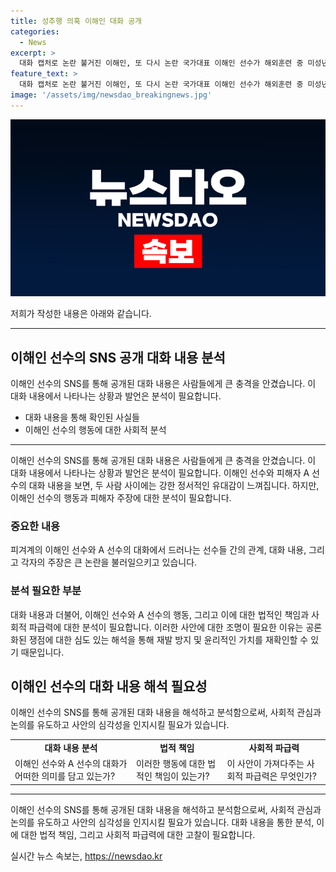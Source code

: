 ```yaml
---
title: 성추행 의혹 이해인 대화 공개
categories:
  - News
excerpt: >
  대화 캡처로 논란 불거진 이해인, 또 다시 논란 국가대표 이해인 선수가 해외훈련 중 미성년자 후배와의 대화를 인증했다. 대화에서는 사귀기로 한 것부터 키스마크를 숨기는 내용까지 확인됐다. 또한, 피해자라 주장하는 선수와의 대화를 공개해 논란이 확산되고 있다. 논란 속에 사진은 삭제됐으나 A선수측은 비밀 연애, 숙소 방문 등 상세한 상황을 주장하며 이해인을 비판했다. 현재 사안은 큰 관심을 받으며 계속 발전 중이다. #이해인 #피겨 #스캔들
feature_text: >
  대화 캡처로 논란 불거진 이해인, 또 다시 논란 국가대표 이해인 선수가 해외훈련 중 미성년자 후배와의 대화를 인증했다. 대화에서는 사귀기로 한 것부터 키스마크를 숨기는 내용까지 확인됐다. 또한, 피해자라 주장하는 선수와의 대화를 공개해 논란이 확산되고 있다. 논란 속에 사진은 삭제됐으나 A선수측은 비밀 연애, 숙소 방문 등 상세한 상황을 주장하며 이해인을 비판했다. 현재 사안은 큰 관심을 받으며 계속 발전 중이다. #이해인 #피겨 #스캔들
image: '/assets/img/newsdao_breakingnews.jpg'
---
```


<p><img src="/assets/img/newsdao_breakingnews.jpg" alt="pcversion 속보" /></p>

<p>저희가 작성한 내용은 아래와 같습니다.</p>

<hr />

<h2 data-ke-size="size26">이해인 선수의 SNS 공개 대화 내용 분석</h2>

<p>이해인 선수의 SNS를 통해 공개된 대화 내용은 사람들에게 큰 충격을 안겼습니다. 이 대화 내용에서 나타나는 상황과 발언은 분석이 필요합니다.</p>

<ul>
  <li>대화 내용을 통해 확인된 사실들</li>
  <li>이해인 선수의 행동에 대한 사회적 분석</li>
</ul>

<hr />

<p data-ke-size="size16">이해인 선수의 SNS를 통해 공개된 대화 내용은 사람들에게 큰 충격을 안겼습니다. 이 대화 내용에서 나타나는 상황과 발언은 분석이 필요합니다. 이해인 선수와 피해자 A 선수의 대화 내용을 보면, 두 사람 사이에는 강한 정서적인 유대감이 느껴집니다. 하지만, 이해인 선수의 행동과 피해자 주장에 대한 분석이 필요합니다.</p>

<h3>중요한 내용</h3>

<p data-ke-size="size16">피겨계의 이해인 선수와 A 선수의 대화에서 드러나는 선수들 간의 관계, 대화 내용, 그리고 각자의 주장은 큰 논란을 불러일으키고 있습니다.</p>

<h3>분석 필요한 부분</h3>

<p data-ke-size="size16">대화 내용과 더불어, 이해인 선수와 A 선수의 행동, 그리고 이에 대한 법적인 책임과 사회적 파급력에 대한 분석이 필요합니다. 이러한 사안에 대한 조명이 필요한 이유는 공론화된 쟁점에 대한 심도 있는 해석을 통해 재발 방지 및 윤리적인 가치를 재확인할 수 있기 때문입니다.</p>

<h2 data-ke-size="size26">이해인 선수의 대화 내용 해석 필요성</h2>

<p>이해인 선수의 SNS를 통해 공개된 대화 내용을 해석하고 분석함으로써, 사회적 관심과 논의를 유도하고 사안의 심각성을 인지시킬 필요가 있습니다.</p>

<table>
  <tr>
    <td style="text-align: center; height: 17px;"><b>대화 내용 분석</b></td>
    <td style="text-align: center; height: 17px;"><b>법적 책임</b></td>
    <td style="text-align: center; height: 17px;"><b>사회적 파급력</b></td>
  </tr>
  <tr>
    <td>이해인 선수와 A 선수의 대화가 어떠한 의미를 담고 있는가?</td>
    <td>이러한 행동에 대한 법적인 책임이 있는가?</td>
    <td>이 사안이 가져다주는 사회적 파급력은 무엇인가?</td>
  </tr>
</table>

<hr />

<p data-ke-size="size16">이해인 선수의 SNS를 통해 공개된 대화 내용을 해석하고 분석함으로써, 사회적 관심과 논의를 유도하고 사안의 심각성을 인지시킬 필요가 있습니다. 대화 내용을 통한 분석, 이에 대한 법적 책임, 그리고 사회적 파급력에 대한 고찰이 필요합니다.</p>
실시간 뉴스 속보는, <a href="https://newsdao.kr" rel="dofollow">https://newsdao.kr</a>


